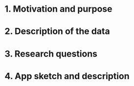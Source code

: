 # 1. Motivation and purpose
# 2. Description of the data
# 3. Research questions
# 4. App sketch and description